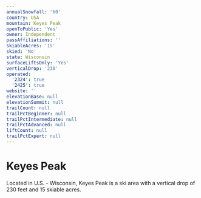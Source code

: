 ```yaml
---
annualSnowfall: '60'
country: USA
mountain: Keyes Peak
openToPublic: 'Yes'
owner: Independent
passAffiliations: ''
skiableAcres: '15'
skied: 'No'
state: Wisconsin
surfaceLiftsOnly: 'Yes'
verticalDrop: '230'
operated:
  '2324': true
  '2425': true
website: ''
elevationBase: null
elevationSummit: null
trailCount: null
trailPctBeginner: null
trailPctIntermediate: null
trailPctAdvanced: null
liftCount: null
trailPctExpert: null
---
```



# Keyes Peak

Located in U.S. - Wisconsin, Keyes Peak is a ski area with a vertical drop of 230 feet and 15 skiable acres.
